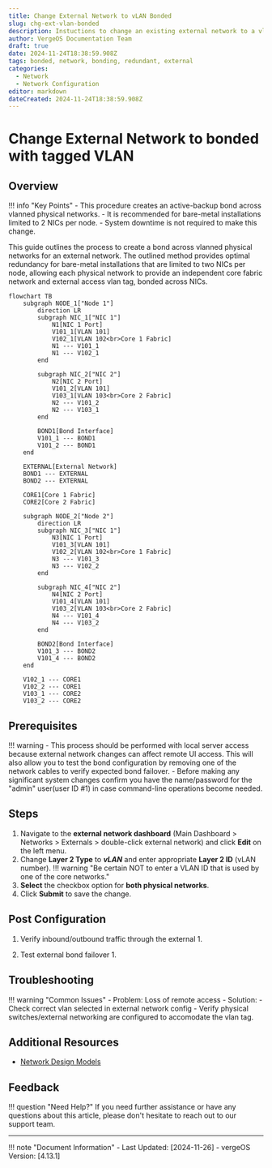 ```yaml
---
title: Change External Network to vLAN Bonded
slug: chg-ext-vlan-bonded
description: Instuctions to change an existing external network to a vlan bonded across physical networks
author: VergeOS Documentation Team
draft: true
date: 2024-11-24T18:38:59.908Z
tags: bonded, network, bonding, redundant, external
categories:
  - Network
  - Network Configuration
editor: markdown
dateCreated: 2024-11-24T18:38:59.908Z
---
```


# Change External Network to bonded with tagged VLAN

## Overview

!!! info "Key Points"
    - This procedure creates an active-backup bond across vlanned physical networks.
    - It is recommended for bare-metal installations limited to 2 NICs per node.
    - System downtime is not required to make this change.

This guide outlines the process to create a bond across vlanned physical networks for an external network.  The outlined method provides optimal redundancy for bare-metal installations that are limited to two NICs per node, allowing each physical network to provide an independent core fabric network and external access vlan tag, bonded across NICs.

```mermaid
flowchart TB
    subgraph NODE_1["Node 1"]
        direction LR
        subgraph NIC_1["NIC 1"]
            N1[NIC 1 Port]
            V101_1[VLAN 101]
            V102_1[VLAN 102<br>Core 1 Fabric]
            N1 --- V101_1
            N1 --- V102_1
        end

        subgraph NIC_2["NIC 2"]
            N2[NIC 2 Port]
            V101_2[VLAN 101]
            V103_1[VLAN 103<br>Core 2 Fabric]
            N2 --- V101_2
            N2 --- V103_1
        end

        BOND1[Bond Interface]
        V101_1 --- BOND1
        V101_2 --- BOND1
    end

    EXTERNAL[External Network]
    BOND1 --- EXTERNAL
    BOND2 --- EXTERNAL

    CORE1[Core 1 Fabric]
    CORE2[Core 2 Fabric]

    subgraph NODE_2["Node 2"]
        direction LR
        subgraph NIC_3["NIC 1"]
            N3[NIC 1 Port]
            V101_3[VLAN 101]
            V102_2[VLAN 102<br>Core 1 Fabric]
            N3 --- V101_3
            N3 --- V102_2
        end

        subgraph NIC_4["NIC 2"]
            N4[NIC 2 Port]
            V101_4[VLAN 101]
            V103_2[VLAN 103<br>Core 2 Fabric]
            N4 --- V101_4
            N4 --- V103_2
        end

        BOND2[Bond Interface]
        V101_3 --- BOND2
        V101_4 --- BOND2
    end

    V102_1 --- CORE1
    V102_2 --- CORE1
    V103_1 --- CORE2
    V103_2 --- CORE2

```

## Prerequisites

!!! warning
    - This process should be performed with local server access because external network changes can affect remote UI access. This will also allow you to test the bond configuration by removing one of the network cables to verify expected bond failover.
    - Before making any significant system changes confirm you have the name/password for the "admin" user(user ID #1) in case command-line operations become needed.

## Steps

1. Navigate to the **external network dashboard** (Main Dashboard > Networks > Externals > double-click external network) and click **Edit** on the left menu.  
2. Change **Layer 2 Type** to ***vLAN*** and enter appropriate **Layer 2 ID** (vLAN number).
   !!! warning "Be certain NOT to enter a VLAN ID that is used by one of the core networks."
3. **Select** the checkbox option for **both physical networks**.
4. Click **Submit** to save the change.
  
## Post Configuration

1. Verify inbound/outbound traffic through the external
   1. 
  
2. Test external bond failover
   1. 

## Troubleshooting

!!! warning "Common Issues"
    - Problem: Loss of remote access
      - Solution:
        - Check correct vlan selected in external network config
        - Verify physical switches/external networking are configured to accomodate the vlan tag.

## Additional Resources

- [Network Design Models](/implementation-guide/network-design)

## Feedback

!!! question "Need Help?"
    If you need further assistance or have any questions about this article, please don't hesitate to reach out to our support team.

---

!!! note "Document Information"
    - Last Updated: [2024-11-26]
    - vergeOS Version: [4.13.1]
